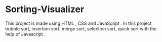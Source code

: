 # Sorting-Visualizer
This project is made using HTML ,  CSS and JavaScript . In this project bubble sort, insertion sort, merge sort, selection sort, quick sort with the help of Javascript .
